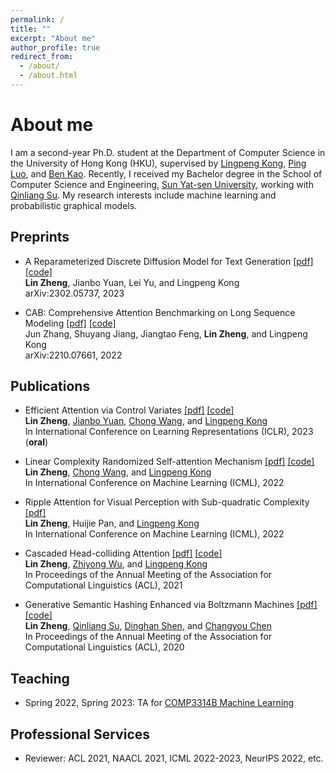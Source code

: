 ```yaml
---
permalink: /
title: ""
excerpt: "About me"
author_profile: true
redirect_from: 
  - /about/
  - /about.html
---
```



# About me
I am a second-year Ph.D. student at the Department of Computer Science in the University of Hong Kong (HKU), supervised by [Lingpeng Kong](https://ikekonglp.github.io/), [Ping Luo](http://luoping.me/), and [Ben Kao](https://www.cs.hku.hk/people/academic-staff/kao). Recently, I received my Bachelor degree in the School of Computer Science and Engineering, [Sun Yat-sen University](http://www.sysu.edu.cn/en/index.htm), working with [Qinliang Su](https://scholar.google.com/citations?hl=en&user=cuIweygAAAAJ&view_op=list_works&sortby=pubdate). My research interests include machine learning and probabilistic graphical models.

<!-- ## News -->

## Preprints

- A Reparameterized Discrete Diffusion Model for Text Generation <a href="https://arxiv.org/pdf/2302.05737.pdf">[pdf]</a> <a href="https://github.com/HKUNLP/reparam-discrete-diffusion">[code]</a> <br>
  <b>Lin Zheng</b>, Jianbo Yuan, Lei Yu, and Lingpeng Kong <br>
  arXiv:2302.05737, 2023

- CAB: Comprehensive Attention Benchmarking on Long Sequence Modeling <a href="https://arxiv.org/pdf/2210.07661.pdf">[pdf]</a> <a href="https://github.com/Shark-NLP/CAB">[code]</a> <br>
  Jun Zhang, Shuyang Jiang, Jiangtao Feng, <b>Lin Zheng</b>, and Lingpeng Kong <br>
  arXiv:2210.07661, 2022
  

## Publications

- Efficient Attention via Control Variates <a href="https://openreview.net/forum?id=G-uNfHKrj46">[pdf]</a> <a href="https://github.com/LZhengisme/efficient-attention">[code]</a> <br> 
  <b>Lin Zheng</b>, <a href="https://scholar.google.com/citations?user=B1EhbCsAAAAJ&hl=en">Jianbo Yuan</a>, <a href="https://chongw.github.io">Chong Wang</a>, and <a href="https://ikekonglp.github.io/">Lingpeng Kong</a> <br>
  In International Conference on Learning Representations (ICLR), 2023 (<b>oral</b>) 

- Linear Complexity Randomized Self-attention Mechanism <a href="https://arxiv.org/pdf/2204.04667.pdf">[pdf]</a> <a href="https://github.com/LZhengisme/efficient-attention">[code]</a> <br> 
  <b>Lin Zheng</b>, <a href="https://chongw.github.io">Chong Wang</a>, and <a href="https://ikekonglp.github.io/">Lingpeng Kong</a> <br>
  In International Conference on Machine Learning (ICML), 2022 

- Ripple Attention for Visual Perception with Sub-quadratic Complexity <a href="https://arxiv.org/pdf/2110.02453.pdf">[pdf]</a> <br>
  <b>Lin Zheng</b>, Huijie Pan, and <a href="https://ikekonglp.github.io/">Lingpeng Kong</a> <br>
  In International Conference on Machine Learning (ICML), 2022 

- Cascaded Head-colliding Attention <a href="https://aclanthology.org/2021.acl-long.45.pdf">[pdf]</a> <a href="https://github.com/LZhengisme/CODA">[code]</a> <br> 
  <b>Lin Zheng</b>, <a href="https://lividwo.github.io/zywu.github.io/">Zhiyong Wu</a>, and <a href="https://ikekonglp.github.io/">Lingpeng Kong</a> <br>
  In Proceedings of the Annual Meeting of the Association for Computational Linguistics (ACL), 2021  

- Generative Semantic Hashing Enhanced via Boltzmann Machines <a href="https://www.aclweb.org/anthology/2020.acl-main.71.pdf">[pdf]</a> <a href="https://github.com/LZhengisme/CorrelatedSemanticHashing">[code]</a> <br> 
  <b>Lin Zheng</b>, <a href="https://cse.sysu.edu.cn/content/3796">Qinliang Su</a>, <a href="https://sites.google.com/view/dinghanshen">Dinghan Shen</a>, and <a href="https://cse.buffalo.edu/~changyou/">Changyou Chen</a> <br> 
  In Proceedings of the Annual Meeting of the Association for Computational Linguistics (ACL), 2020 

## Teaching

- Spring 2022, Spring 2023: TA for <a href="https://nlp.cs.hku.hk/comp3314-spring2023/">COMP3314B Machine Learning</a>

## Professional Services

- Reviewer: ACL 2021, NAACL 2021, ICML 2022-2023, NeurIPS 2022, etc.
